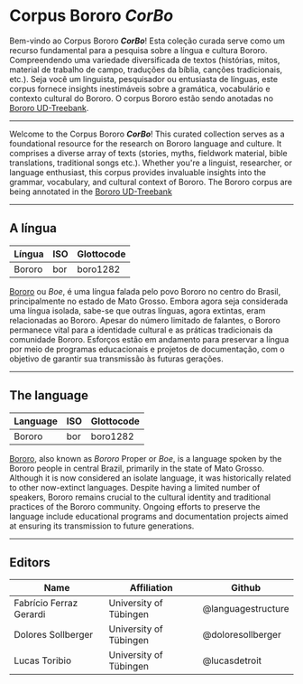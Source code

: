 # Corpus Bororo _CorBo_

Bem-vindo ao Corpus Bororo **_CorBo_**! Esta coleção curada serve como um recurso fundamental para a pesquisa sobre a língua e cultura Bororo. Compreendendo uma variedade diversificada de textos (histórias, mitos, material de trabalho de campo, traduções da bíblia, canções tradicionais, etc.). Seja você um linguista, pesquisador ou entusiasta de línguas, este corpus fornece insights inestimáveis sobre a gramática, vocabulário e contexto cultural do Bororo. O corpus Bororo estão sendo anotadas no [Bororo UD-Treebank](https://github.com/UniversalDependencies/UD_Bororo-BDT/blob/dev/bor_bdt-ud-test.conllu).



---

Welcome to the Corpus Bororo **_CorBo_**! This curated collection serves as a foundational resource for the research on Bororo language and culture. It comprises a diverse array of texts (stories, myths, fieldwork material, bible translations, traditional songs etc.). Whether you're a linguist, researcher, or language enthusiast, this corpus provides invaluable insights into the grammar, vocabulary, and cultural context of Bororo. The Bororo corpus are being annotated in the [Bororo UD-Treebank](https://github.com/UniversalDependencies/UD_Bororo-BDT/blob/dev/bor_bdt-ud-test.conllu)

---

## A língua

Língua | ISO | Glottocode
------|------|----------
Bororo| bor | boro1282

[Bororo](https://glottolog.org/resource/languoid/id/boro1282) ou _Boe_, é uma língua falada pelo povo Bororo no centro do Brasil, principalmente no estado de Mato Grosso. Embora agora seja considerada uma língua isolada, sabe-se que outras línguas, agora extintas, eram relacionadas ao Bororo. Apesar do número limitado de falantes, o Bororo permanece vital para a identidade cultural e as práticas tradicionais da comunidade Bororo. Esforços estão em andamento para preservar a língua por meio de programas educacionais e projetos de documentação, com o objetivo de garantir sua transmissão às futuras gerações.

---

## The language

Language | ISO | Glottocode
------|------|----------
Bororo| bor | boro1282

[Bororo](https://glottolog.org/resource/languoid/id/boro1282), also known as _Bororo_ Proper or _Boe_, is a language spoken by the Bororo people in central Brazil, primarily in the state of Mato Grosso. Although it is now considered an isolate language, it was historically related to other now-extinct languages. Despite having a limited number of speakers, Bororo remains crucial to the cultural identity and traditional practices of the Bororo community. Ongoing efforts to preserve the language include educational programs and documentation projects aimed at ensuring its transmission to future generations. 



---

## Editors

Name | Affiliation | Github
------|------|----------
Fabrício Ferraz Gerardi| University of Tübingen | @languagestructure
Dolores Sollberger| University of Tübingen | @doloresollberger
Lucas Toribio| University of Tübingen | @lucasdetroit





